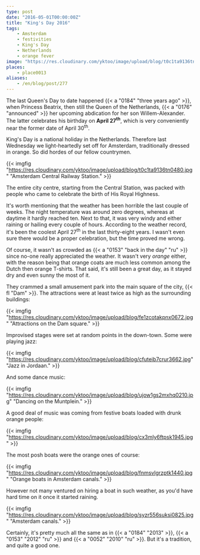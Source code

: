 ```yaml
---
type: post
date: "2016-05-01T00:00:00Z"
title: "King's Day 2016"
tags:
    - Amsterdam
    - festivities
    - King's Day
    - Netherlands
    - orange fever
image: "https://res.cloudinary.com/yktoo/image/upload/blog/t0c1ta9136tn0480.jpg"
places:
    - place0013
aliases:
    - /en/blog/post/277
---
```


The last Queen's Day to date happened {{< a "0184" "three years ago" >}}, when Princess Beatrix, then still the Queen of the Netherlands, {{< a "0176" "announced" >}} her upcoming abdication for her son Willem-Alexander. The latter celebrates his birthday on **April 27<sup>th</sup>**, which is very conveniently near the former date of April 30<sup>th</sup>.

<!--more-->

King's Day is a national holiday in the Netherlands. Therefore last Wednesday we light-heartedly set off for Amsterdam, traditionally dressed in orange. So did hordes of our fellow countrymen.

{{< imgfig "https://res.cloudinary.com/yktoo/image/upload/blog/t0c1ta9136tn0480.jpg" "Amsterdam Central Railway Station." >}}

The entire city centre, starting from the Central Station, was packed with people who came to celebrate the birth of His Royal Highness.

It's worth mentioning that the weather has been horrible the last couple of weeks. The night temperature was around zero degrees, whereas at daytime it hardly reached ten. Next to that, it was very windy and either raining or hailing every couple of hours. According to the weather record, it's been the coolest April 27<sup>th</sup> in the last thirty-eight years. I wasn't even sure there would be a proper celebration, but the time proved me wrong.

Of course, it wasn't as crowded as {{< a "0153" "back in the day" "ru" >}} since no-one really appreciated the weather. It wasn't very *orange* either, with the reason being that orange coats are much less common among the Dutch then orange T-shirts. That said, it's still been a great day, as it stayed dry and even sunny the most of it.

They crammed a small amusement park into the main square of the city, {{< fl "Dam" >}}. The attractions were at least twice as high as the surrounding buildings:

{{< imgfig "https://res.cloudinary.com/yktoo/image/upload/blog/fe1zcotakpnx0672.jpg" "Attractions on the Dam square." >}}

Improvised stages were set at random points in the down-town. Some were playing jazz:

{{< imgfig "https://res.cloudinary.com/yktoo/image/upload/blog/cfuteib7crur3662.jpg" "Jazz in Jordaan." >}}

And some dance music:

{{< imgfig "https://res.cloudinary.com/yktoo/image/upload/blog/ujow1gs2mxhq0210.jpg" "Dancing on the Muntplein." >}}

A good deal of music was coming from festive boats loaded with drunk orange people:

{{< imgfig "https://res.cloudinary.com/yktoo/image/upload/blog/cx3mly6ftpsk1945.jpg" >}}

The most posh boats were the orange ones of course:

{{< imgfig "https://res.cloudinary.com/yktoo/image/upload/blog/fnmsvlgrzptk1440.jpg" "Orange boats in Amsterdam canals." >}}

However not many ventured on hiring a boat in such weather, as you'd have hard time on it once it started raining.

{{< imgfig "https://res.cloudinary.com/yktoo/image/upload/blog/syzr556suksi0825.jpg" "Amsterdam canals." >}}

Certainly, it's pretty much all the same as in {{< a "0184" "2013" >}}, {{< a "0153" "2012" "ru" >}} and {{< a "0052" "2010" "ru" >}}. But it's a tradition, and quite a good one.

